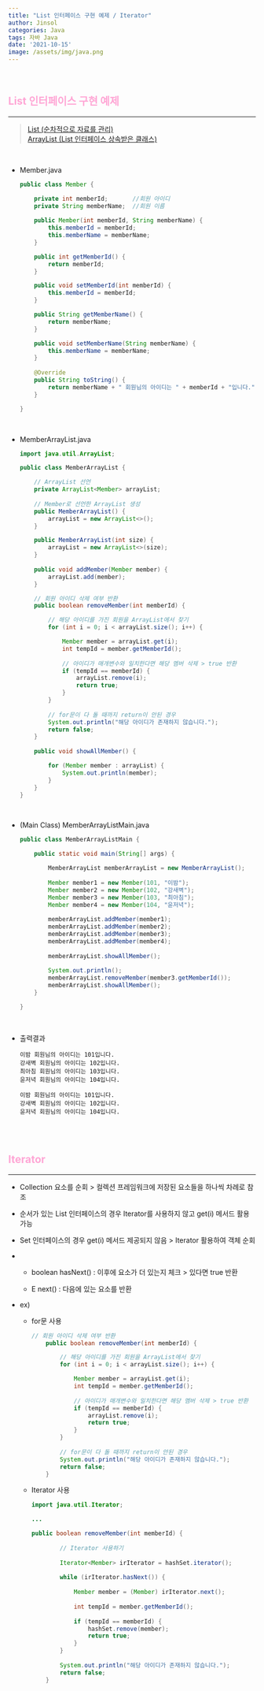 ```yaml
---
title: "List 인터페이스 구현 예제 / Iterator"
author: Jinsol
categories: Java
tags: 자바 Java
date: '2021-10-15'
image: /assets/img/java.png
---
```


<br>

## <span style="color:#FFA6D5">List 인터페이스 구현 예제</span>
<hr>

>[List (순차적으로 자료를 관리)](https://losuif.github.io/2021/10/09/JAVA29.html) <br>
>[ArrayList (List 인터페이스 상속받은 클래스)](https://losuif.github.io/2021/10/04/JAVA26.html)

<br>

- Member.java

	```java
	public class Member {

		private int memberId;		//회원 아이디
		private String memberName;	//회원 이름
		
		public Member(int memberId, String memberName) {
			this.memberId = memberId;
			this.memberName = memberName;
		}

		public int getMemberId() {
			return memberId;
		}

		public void setMemberId(int memberId) {
			this.memberId = memberId;
		}

		public String getMemberName() {
			return memberName;
		}

		public void setMemberName(String memberName) {
			this.memberName = memberName;
		}
		
		@Override
		public String toString() {
			return memberName + " 회원님의 아이디는 " + memberId + "입니다.";
		}

	}
	```

<br>

- MemberArrayList.java

	```java
	import java.util.ArrayList;

	public class MemberArrayList {

		// ArrayList 선언
		private ArrayList<Member> arrayList;
		
		// Member로 선언한 ArrayList 생성
		public MemberArrayList() {
			arrayList = new ArrayList<>();
		}

		public MemberArrayList(int size) {
			arrayList = new ArrayList<>(size);
		}
		
		public void addMember(Member member) {
			arrayList.add(member);
		}

		// 회원 아이디 삭제 여부 반환
		public boolean removeMember(int memberId) {

			// 해당 아이디를 가진 회원을 ArrayList에서 찾기
			for (int i = 0; i < arrayList.size(); i++) {

				Member member = arrayList.get(i);
				int tempId = member.getMemberId();
				
				// 아이디가 매개변수와 일치한다면 해당 멤버 삭제 > true 반환
				if (tempId == memberId) {
					arrayList.remove(i);
					return true;
				}
			}
			
			// for문이 다 돌 때까지 return이 안된 경우
			System.out.println("해당 아이디가 존재하지 않습니다.");
			return false;
		}
		
		public void showAllMember() {

			for (Member member : arrayList) {
				System.out.println(member);
			}
		}
	}
	```

<br>

- (Main Class) MemberArrayListMain.java

	```java
	public class MemberArrayListMain {

		public static void main(String[] args) {

			MemberArrayList memberArrayList = new MemberArrayList();
			
			Member member1 = new Member(101, "이밤");
			Member member2 = new Member(102, "강새벽");
			Member member3 = new Member(103, "최아침");
			Member member4 = new Member(104, "윤저녁");
			
			memberArrayList.addMember(member1);
			memberArrayList.addMember(member2);
			memberArrayList.addMember(member3);
			memberArrayList.addMember(member4);
			
			memberArrayList.showAllMember();
			
			System.out.println();
			memberArrayList.removeMember(member3.getMemberId());
			memberArrayList.showAllMember();
		}

	}
	```

<br>

- 출력결과

	```
	이밤 회원님의 아이디는 101입니다.
	강새벽 회원님의 아이디는 102입니다.
	최아침 회원님의 아이디는 103입니다.
	윤저녁 회원님의 아이디는 104입니다.

	이밤 회원님의 아이디는 101입니다.
	강새벽 회원님의 아이디는 102입니다.
	윤저녁 회원님의 아이디는 104입니다.
	```


<br><br>

## <span style="color:#FFA6D5">Iterator</span>
<hr>

- Collection 요소를 순회 > 컬렉션 프레임워크에 저장된 요소들을 하나씩 차례로 참조

- 순서가 있는 List 인터페이스의 경우 Iterator를 사용하지 않고 get(i) 메서드 활용 가능

- Set 인터페이스의 경우 get(i) 메서드 제공되지 않음 > Iterator 활용하여 객체 순회

-   - boolean hasNext() : 이후에 요소가 더 있는지 체크 > 있다면 true 반환

    - E next() : 다음에 있는 요소를 반환

- ex)

	- for문 사용

		```java
		// 회원 아이디 삭제 여부 반환
			public boolean removeMember(int memberId) {

				// 해당 아이디를 가진 회원을 ArrayList에서 찾기
				for (int i = 0; i < arrayList.size(); i++) {

					Member member = arrayList.get(i);
					int tempId = member.getMemberId();
					
					// 아이디가 매개변수와 일치한다면 해당 멤버 삭제 > true 반환
					if (tempId == memberId) {
						arrayList.remove(i);
						return true;
					}
				}
				
				// for문이 다 돌 때까지 return이 안된 경우
				System.out.println("해당 아이디가 존재하지 않습니다.");
				return false;
			}
		```

	- Iterator 사용

		```java
		import java.util.Iterator;

		...

		public boolean removeMember(int memberId) {
				
				// Iterator 사용하기
				
				Iterator<Member> irIterator = hashSet.iterator();
				
				while (irIterator.hasNext()) {
					
					Member member = (Member) irIterator.next();
					
					int tempId = member.getMemberId();
					
					if (tempId == memberId) {
						hashSet.remove(member);
						return true;
					}
				}
				
				System.out.println("해당 아이디가 존재하지 않습니다.");
				return false;
			}
		```